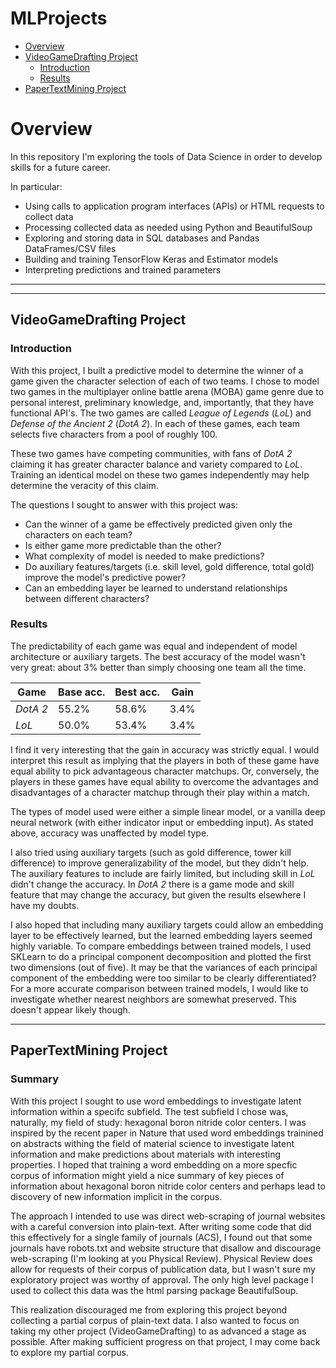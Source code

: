 # MLProjects

- [Overview](https://github.com/JoshEZiegler/MLProjects#Overview)
- [VideoGameDrafting Project](https://github.com/JoshEZiegler/MLProjects#videogamedrafting-project)
  - [Introduction](https://github.com/JoshEZiegler/MLProjects#Introduction)
  - [Results](https://github.com/JoshEZiegler/MLProjects#Results)
- [PaperTextMining Project](https://github.com/JoshEZiegler/MLProjects#papertextmining-project)

# Overview

In this repository I'm exploring the tools of Data Science in order to develop skills for a future career.

In particular:
* Using calls to application program interfaces (APIs) or HTML requests to collect data
* Processing collected data as needed using Python and BeautifulSoup
* Exploring and storing data in SQL databases and Pandas DataFrames/CSV files
* Building and training TensorFlow Keras and Estimator models
* Interpreting predictions and trained parameters
---
---
## VideoGameDrafting Project
### Introduction
With this project, I built a predictive model to determine the winner of a game given the character selection of each of two teams. I chose to model two games in the multiplayer online battle arena (MOBA) game genre due to personal interest, preliminary knowledge, and, importantly, that they have functional API's. The two games are called *League of Legends* (*LoL*) and *Defense of the Ancient 2* (*DotA 2*). In each of these games, each team selects five characters from a pool of roughly 100. 

These two games have competing communities, with fans of *DotA 2* claiming it has greater character balance and variety compared to *LoL*. Training an identical model on these two games independently may help determine the veracity of this claim.

The questions I sought to answer with this project was:
* Can the winner of a game be effectively predicted given only the characters on each team?
* Is either game more predictable than the other?
* What complexity of model is needed to make predictions?
* Do auxiliary features/targets (i.e. skill level, gold difference, total gold) improve the model's predictive power?
* Can an embedding layer be learned to understand relationships between different characters?

### Results
The predictability of each game was equal and independent of model architecture or auxiliary targets. The best accuracy of the model wasn't very great: about 3% better than simply choosing one team all the time.

|   Game   | Base acc. | Best acc. | Gain |
| -------- | --------- | --------- | ---- |
| *DotA 2* | 55.2%     | 58.6%     | 3.4% |
| *LoL*    | 50.0%     | 53.4%     | 3.4% |

I find it very interesting that the gain in accuracy was strictly equal. I would interpret this result as implying that the players in both of these game have equal ability to pick advantageous character matchups. Or, conversely, the players in these games have equal ability to overcome the advantages and disadvantages of a character matchup through their play within a match.

The types of model used were either a simple linear model, or a vanilla deep neural network (with either indicator input or embedding input). As stated above, accuracy was unaffected by model type.

I also tried using auxiliary targets (such as gold difference, tower kill difference) to improve generalizability of the model, but they didn't help. The auxiliary features to include are fairly limited, but including skill in *LoL* didn't change the accuracy. In *DotA 2* there is a game mode and skill feature that may change the accuracy, but given the results elsewhere I have my doubts.

I also hoped that including many auxiliary targets could allow an embedding layer to be effectively learned, but the learned embedding layers seemed highly variable. To compare embeddings between trained models, I used SKLearn to do a principal component decomposition and plotted the first two dimensions (out of five). It may be that the variances of each principal component of the embedding were too similar to be clearly differentiated? For a more accurate comparison between trained models, I would like to investigate whether nearest neighbors are somewhat preserved. This doesn't appear likely though.

---

## PaperTextMining Project

### Summary
With this project I sought to use word embeddings to investigate latent information within a specifc subfield. The test subfield I chose was, naturally, my field of study: hexagonal boron nitride color centers. I was inspired by the recent paper in Nature that used word embeddings trainined on abstracts withing the field of material science to investigate latent information and make predictions about materials with interesting properties. I hoped that training a word embedding on a more specfic corpus of information might yield a nice summary of key pieces of information about hexagonal boron nitride color centers and perhaps lead to discovery of new information implicit in the corpus.

The approach I intended to use was direct web-scraping of journal websites with a careful conversion into plain-text. After writing some code that did this effectively for a single family of journals (ACS), I found out that some journals have robots.txt and website structure that disallow and discourage web-scraping (I'm looking at you Physical Review). Physical Review does allow for requests of their corpus of publication data, but I wasn't sure my exploratory project was worthy of approval. The only high level package I used to collect this data was the html parsing package BeautifulSoup.

This realization discouraged me from exploring this project beyond collecting a partial corpus of plain-text data. I also wanted to focus on taking my other project (VideoGameDrafting) to as advanced a stage as possible. After making sufficient progress on that project, I may come back to explore my partial corpus.
